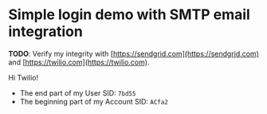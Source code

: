 # Simple login demo with SMTP email integration

**TODO**: Verify my integrity with [https://sendgrid.com](https://sendgrid.com) and [https://twilio.com](https://twilio.com).

Hi Twilio!

- The end part of my User SID: `7bd55`
- The beginning part of my Account SID: `ACfa2`
